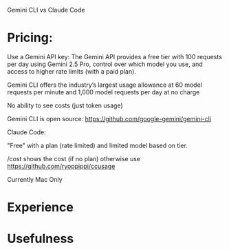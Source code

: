 Gemini CLI vs Claude Code 

# Pricing:

Use a Gemini API key:
The Gemini API provides a free tier with 100 requests per day using Gemini 2.5 Pro, control over which model you use, and access to higher rate limits (with a paid plan).

Gemini CLI offers the industry’s largest usage allowance at 60 model requests per minute and 1,000 model requests per day at no charge

No ability to see costs (just token usage)

Gemini CLI is open source: https://github.com/google-gemini/gemini-cli

Claude Code:

"Free" with a plan (rate limited) and limited model based on tier. 

/cost shows the cost (if no plan) otherwise use https://github.com/ryoppippi/ccusage

Currently Mac Only

# Experience 



# Usefulness 

